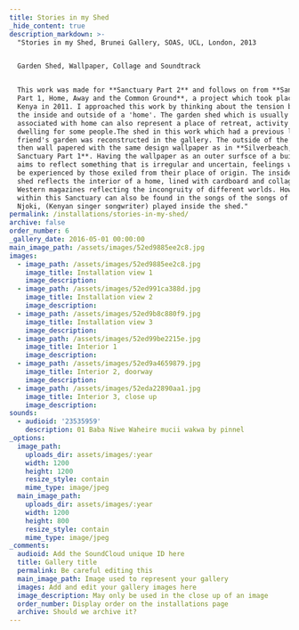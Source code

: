 ```yaml
---
title: Stories in my Shed
_hide_content: true
description_markdown: >-
  "Stories in my Shed, Brunei Gallery, SOAS, UCL, London, 2013


  Garden Shed, Wallpaper, Collage and Soundtrack


  This work was made for **Sanctuary Part 2** and follows on from **Sanctuary
  Part 1, Home, Away and the Common Ground**, a project which took place in
  Kenya in 2011. I approached this work by thinking about the tension between
  the inside and outside of a 'home'. The garden shed which is usually
  associated with home can also represent a place of retreat, activity or even a
  dwelling for some people.The shed in this work which had a previous life in a
  friend's garden was reconstructed in the gallery. The outside of the shed was
  then wall papered with the same design wallpaper as in **Silverbeach,
  Sanctuary Part 1**. Having the wallpaper as an outer surfsce of a building
  aims to reflect something that is irregular and uncertain, feelings which may
  be experienced by those exiled from their place of origin. The inside of the
  shed reflects the interior of a home, lined with cardboard and collaged with
  Western magazines reflecting the incongruity of different worlds. However
  within this Sanctuary can also be found in the songs of the songs of Ester
  Njoki, (Kenyan singer songwriter) played inside the shed."
permalink: /installations/stories-in-my-shed/
archive: false
order_number: 6
_gallery_date: 2016-05-01 00:00:00
main_image_path: /assets/images/52ed9885ee2c8.jpg
images:
  - image_path: /assets/images/52ed9885ee2c8.jpg
    image_title: Installation view 1
    image_description:
  - image_path: /assets/images/52ed991ca388d.jpg
    image_title: Installation view 2
    image_description:
  - image_path: /assets/images/52ed9b8c880f9.jpg
    image_title: Installation view 3
    image_description:
  - image_path: /assets/images/52ed99be2215e.jpg
    image_title: Interior 1
    image_description:
  - image_path: /assets/images/52ed9a4659879.jpg
    image_title: Interior 2, doorway
    image_description:
  - image_path: /assets/images/52eda22890aa1.jpg
    image_title: Interior 3, close up
    image_description:
sounds:
  - audioid: '23535959'
    description: 01 Baba Niwe Waheire mucii wakwa by pinnel
_options:
  image_path:
    uploads_dir: assets/images/:year
    width: 1200
    height: 1200
    resize_style: contain
    mime_type: image/jpeg
  main_image_path:
    uploads_dir: assets/images/:year
    width: 1200
    height: 800
    resize_style: contain
    mime_type: image/jpeg
_comments:
  audioid: Add the SoundCloud unique ID here
  title: Gallery title
  permalink: Be careful editing this
  main_image_path: Image used to represent your gallery
  images: Add and edit your gallery images here
  image_description: May only be used in the close up of an image
  order_number: Display order on the installations page
  archive: Should we archive it?
---
```



